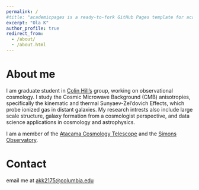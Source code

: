```yaml
---
permalink: /
#title: "academicpages is a ready-to-fork GitHub Pages template for academic personal websites"
excerpt: "Ola K"
author_profile: true
redirect_from:
  - /about/
  - /about.html
---
```



About me
======
I am graduate student in [Colin Hill’s](http://user.astro.columbia.edu/~jch/) group, working on observational cosmology. I study the Cosmic Microwave Background (CMB) anisotropies, specifically the kinematic and thermal Sunyaev-Zel’dovich Effects, which probe ionized gas in distant galaxies. My research intrests also include large scale structure, galaxy formation from a cosmologist perspective, and data science applications in cosmology and astrophysics.

I am a member of the [Atacama Cosmology Telescope](https://act.princeton.edu/) and the [Simons Observatory](https://simonsobservatory.org/).

<!-- I got my BA in Physics from University of Pennsylvania in 2019. -->

Contact
======

email me at akk2175@columbia.edu
